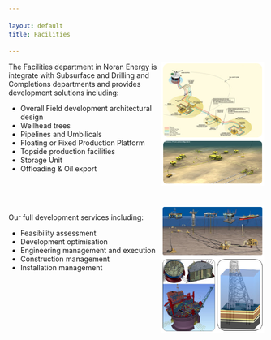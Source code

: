 ```yaml
---

layout: default
title: Facilities

---
```


<img src="/images/facilities_1.png" style="float:right; max-width:40%" />


The Facilities department in Noran Energy is integrate with Subsurface and Drilling and Completions departments and provides development solutions including:

- Overall Field development architectural design
- Wellhead trees
- Pipelines and Umbilicals
- Floating or Fixed Production Platform
- Topside production facilities
- Storage Unit
- Offloading & Oil export

<br/>
<br/>
<br/>

<img src="/images/facilities_2.png" style="float:right;  max-width:40%" />

Our full development services including:

- Feasibility assessment
- Development optimisation
- Engineering management and execution
- Construction management
- Installation management

<br/>
<br/>
<br/>
